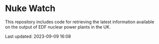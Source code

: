 # Nuke Watch

This repository includes code for retrieving the latest information available on the output of EDF nuclear power plants in the UK.

Last updated: 2023-09-09 16:08